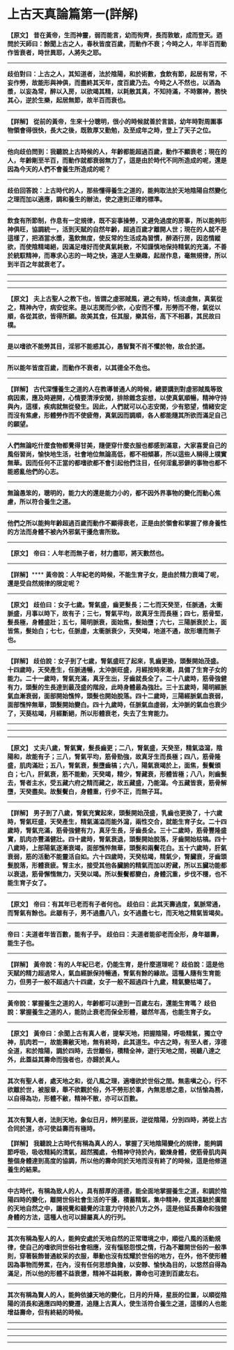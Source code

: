 # 上古天真論篇第一(詳解)

**【原文】**
**昔在黃帝，生而神靈，弱而能言，幼而徇齊，長而敦敏，成而登天。迺問於天師曰：餘聞上古之人，春秋皆度百歲，而動作不衰；今時之人，年半百而動作皆衰者，時世異耶，人將失之耶。**
****
**歧伯對曰：上古之人，其知道者，法於陰陽，和於術數，食飲有節，起居有常，不妄作勞，故能形與神俱，而盡終其天年，度百歲乃去。今時之人不然也，以酒為漿，以妄為常，醉以入房，以欲竭其精，以耗散其真，不知持滿，不時禦神，務快其心，逆於生樂，起居無節，故半百而衰也。**
****
**【詳解】**
**從前的黃帝，生來十分聰明，很小的時候就善於言談，幼年時對周圍事物領會得很快，長大之後，既敦厚又勤勉，及至成年之時，登上了天子之位。**
****
**他向歧伯問到：我聽說上古時候的人，年齡都能超過百歲，動作不顯衰老；現在的人，年齡剛至半百，而動作就都衰弱無力了，這是由於時代不同所造成的呢，還是因為今天的人們不會養生所造成的呢？**
****
**歧伯回答說：上古時代的人，那些懂得養生之道的，能夠取法於天地陰陽自然變化之理而加以適應，調和養生的辦法，使之達到正確的標準。**
****
**飲食有所節制，作息有一定規律，既不妄事操勞，又避免過度的房事，所以能夠形神俱旺，協調統一，活到天賦的自然年齡，超過百歲才離開人世；現在的人就不是這樣了，把酒當水漿，濫飲無度，使反常的生活成為習慣，醉酒行房，因恣情縱欲，而使陰精竭絕，因滿足嗜好而使真氣耗散，不知謹慎地保持精氣的充滿，不善於統馭精神，而專求心志的一時之快，違逆人生樂趣，起居作息，毫無規律，所以到半百之年就衰老了。**
****
****
****
**【原文】**
**夫上古聖人之教下也，皆謂之虛邪賊風，避之有時，恬淡虛無，真氣從之，精神內守，病安從來。是以志閑而少欲，心安而不懼，形勞而不倦，氣從以順，各從其欲，皆得所願。故美其食，任其服，樂其俗，高下不相慕，其民故曰樸。**
****
**是以嗜欲不能勞其目，淫邪不能惑其心，愚智賢不肖不懼於物，故合於道。**
****
**所以能年皆度百歲，而動作不衰者，以其德全不危也。**
****
**【詳解】**
**古代深懂養生之道的人在教導普通人的時候，總要講到對虛邪賊風等致病因素，應及時避開，心情要清淨安閑，排除雜念妄想，以使真氣順暢，精神守持與內，這樣，疾病就無從發生。因此，人們就可以心志安閑，少有慾望，情緒安定而沒有焦慮，形體勞作而不使疲倦，真氣因而調順，各人都能隨其所欲而滿足自己的願望。**
****
**人們無論吃什麼食物都覺得甘美，隨便穿什麼衣服也都感到滿意，大家喜愛自己的風俗習尚，愉快地生活，社會地位無論高低，都不相傾慕，所以這些人稱得上樸實無華。因而任何不正當的都嗜欲都不會引起他們注目，任何淫亂邪僻的事物也都不能惑亂他們的心志。**
****
**無論愚笨的，聰明的，能力大的還是能力小的，都不因外界事物的變化而動心焦慮，所以符合養生之道。**
****
**他們之所以能夠年齡超過百歲而動作不顯得衰老，正是由於領會和掌握了修身養性的方法而身體不被內外邪氣干擾危害所致。**
****
**【原文】**
**帝曰：人年老而無子者，材力盡耶，將天數然也。**
****
**【詳解】******
**黃帝說：人年紀老的時候，不能生育子女，是由於精力衰竭了呢，還是受自然規律的限定呢？**
****
**【原文】**
**歧伯曰：女子七歲。腎氣盛，齒更髮長；二七而天癸至，任脈通，太衝脈盛，月事以時下，故有子；三七，腎氣平均，故真牙生而長極；四七，筋骨堅，髮長極，身體盛壯；五七，陽明脈衰，面始焦，髮始墮；六七，三陽脈衰於上，面皆焦，髮始白；七七，任脈虛，太衝脈衰少，天癸竭，地道不通，故形壞而無子也。**
****
**【詳解】**
**歧伯說：女子到了七歲，腎氣盛旺了起來，乳齒更換，頭髮開始茂盛。十四歲時，天癸產生，任脈通暢，太沖脈旺盛，月經按時來潮，具備了生育子女的能力。二十一歲時，腎氣充滿，真牙生出，牙齒就長全了。二十八歲時，筋骨強健有力，頭髮的生長達到最茂盛的階段，此時身體最為強壯。三十五歲時，陽明經脈氣血漸衰弱，面部開始憔悴，頭髮也開始脫落。四十二歲時，三陽經脈氣血衰弱，面部憔悴無華，頭髮開始變白。四十九歲時，任脈氣血虛弱，太沖脈的氣血也衰少了，天葵枯竭，月經斷絕，所以形體衰老，失去了生育能力。**
****
****
****
**【原文】**
**丈夫八歲，腎氣實，髮長齒更；二八，腎氣盛，天癸至，精氣溢瀉，陰陽和，故能有子；三八，腎氣平均，筋骨勁強，故真牙生而長極；四八，筋骨隆盛，肌肉滿壯；五八，腎氣衰，髮墮齒槁；六八，陽氣衰竭於上，面焦，髮鬢頒白；七八，肝氣衰，筋不能動，天癸竭，精少，腎藏衰，形體皆極；八八，則齒髮去，腎者主水，受五藏六府之精而藏之，故五藏盛，乃能瀉。今五藏皆衰，筋骨解墮，天癸盡矣。故髮鬢白，身體重，行步不正，而無子耳。**
****
**【詳解】**
**男子到了八歲，腎氣充實起來，頭髮開始茂盛，乳齒也更換了，十六歲時，腎氣旺盛，天癸產生，精氣滿溢而能外瀉，兩性交合，就能生育子女。二十四歲時，腎氣充滿，筋骨強健有力，真牙生長，牙齒長全。三十二歲時，筋骨豐隆盛實，肌肉亦豐滿健壯。四十歲時，腎氣衰退，頭髮開始脫落，牙齒開始枯槁。四十八歲時，上部陽氣逐漸衰竭，面部憔悴無華，頭髮和兩鬢花白。五十六歲時，肝氣衰弱，筋的活動不能靈活自如。六十四歲時，天癸枯竭，精氣少，腎臟衰，牙齒頭髮脫落，形體衰疲。腎主水，接受其他各臟腑的精氣而加以貯藏，所以五臟功能都以衰退，筋骨懈惰無力，天癸以竭。所以髮鬢都變白，身體沉重，步伐不穩，也不能生育子女了。**
****
**【原文】**
**帝曰：有其年已老而有子者何也。**
**歧伯曰：此其天壽過度，氣脈常通，而腎氣有餘也。此雖有子，男不過盡八八，女不過盡七七，而天地之精氣皆竭矣。**
****
**帝曰：夫道者年皆百數，能有子乎。**
**歧伯曰：夫道者能卻老而全形，身年雖壽，能生子也。**
****
**【詳解】**
**黃帝說：有的人年紀已老，仍能生育，是什麼道理呢？**
**歧伯說：這是他天賦的精力超過常人，氣血經脈保持暢通，腎氣有餘的緣故。這種人隨有生育能力，但男子一般不超過六十四歲，女子一般不超過四十九歲，精氣變枯竭了。**
****
**黃帝說：掌握養生之道的人，年齡都可以達到一百歲左右，還能生育嗎？**
**歧伯說：掌握養生之道的人，能防止衰老而保全形體，雖然年高，也能生育子女。**
****
**【原文】**
**黃帝曰：余聞上古有真人者，提挈天地，把握陰陽，呼吸精氣，獨立守神，肌肉若一，故能壽敝天地，無有終時，此其道生。中古之時，有至人者，淳德全道，和於陰陽，調於四時，去世離俗，積精全神，遊行天地之間，視聽八達之外，此蓋益其壽命而強者也，亦歸於真人。**
****
**其次有聖人者，處天地之和，從八風之理，適嗜欲於世俗之間。無恚嗔之心，行不欲離於世，被服章，舉不欲觀於俗，外不勞形於事，內無思想之患，以恬愉為務，以自得為功，形體不敝，精神不散，亦可以百數。**
****
**其次有賢人者，法則天地，象似日月，辨列星辰，逆從陰陽，分別四時，將從上古合同於道，亦可使益壽而有極時。**


**【詳解】**
**我聽說上古時代有稱為****真人****的人，掌握了天地陰陽變化的規律，能夠調節呼吸，吸收精純的清氣，超然獨處，令精神守持於內，鍛煉身體，使筋骨肌肉與整個身體達到高度的協調，所以他的壽命同於天地而沒有終了的時候，這是他修道養生的結果。**
****
**中古時代，有稱為****致人****的人，具有醇厚的道德，能全面地掌握養生之道，和調於陰陽四時的變化，離開世俗社會生活的干擾，積蓄精氣，集中精神，使其遠馳於廣闊的天地自然之中，讓視覺和聽覺的注意力守持於八方之外，這是他延長壽命和強健身體的方法，這種人也可以歸屬真人的行列。**
****
**其次有稱為****聖人****的人，能夠安處於天地自然的正常環境之中，順從八風的活動規律，使自己的嗜欲同世俗社會相應，沒有惱怒怨恨之情，行為不離開世俗的一般準則，穿著裝飾普通紋采的衣服，舉動也沒有炫耀於世俗的地方，在外，他不使形體因為事物而勞累，在內，沒有任何思想負擔，以安靜、愉快為目的，以悠然自得為滿足，所以他的形體不益衰憊，精神不益耗散，壽命也可達到百歲左右。**
****
**其次有稱為****賢人****的人，能夠依據天地的變化，日月的升降，星辰的位置，以順從陰陽的消長和適應四時的變遷，追隨上古真人，使生活符合養生之道，這樣的人也能增益壽命，但有終結的時候。**
****
****
****
****


